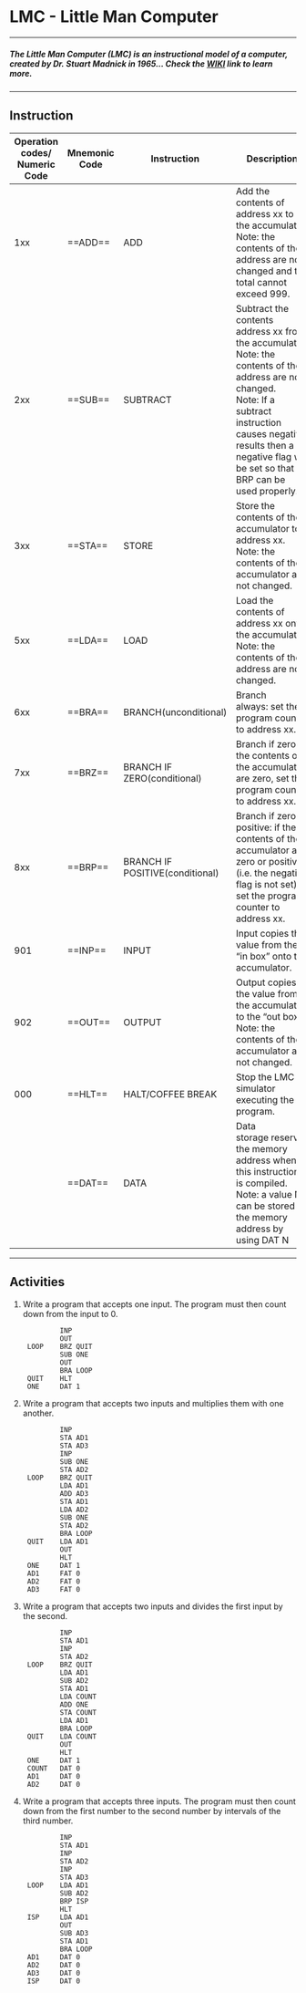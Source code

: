 # LMC - Little Man Computer
---
##### *The Little Man Computer (LMC) is an instructional model of a computer, created by Dr. Stuart Madnick in 1965... Check the [WIKI](https://en.wikipedia.org/wiki/Little_man_computer) link to learn more.*
---
## Instruction

Operation codes/ Numeric Code|Mnemonic Code|Instruction|Description
-|-|-|-
1xx|==ADD==|ADD|Add the contents of address xx to the accumulator.<br>Note: the contents of the address are not changed and the total cannot exceed 999.
2xx|==SUB==|SUBTRACT|Subtract the contents address xx from the accumulator.<br>Note: the contents of the address are not changed.<br>Note: If a subtract instruction causes negative results then a negative flag will be set so that BRP can be used properly.
3xx|==STA==|STORE|Store the contents of the accumulator to address xx.<br>Note: the contents of the accumulator are not changed.
5xx|==LDA==|LOAD|Load the contents of address xx onto the accumulator.<br>Note: the contents of the address are not changed.
6xx|==BRA==|BRANCH(unconditional)|Branch always: set the program counter to address xx.
7xx|==BRZ==|BRANCH IF ZERO(conditional)|Branch if zero: if the contents of the accumulator are zero, set the program counter to address xx.
8xx|==BRP==|BRANCH IF POSITIVE(conditional)|Branch if zero or positive: if the contents of the accumulator are zero or positive (i.e. the negative flag is not set), set the program counter to address xx.
901|==INP==|INPUT|Input copies the value from the “in box” onto the accumulator.
902|==OUT==|OUTPUT|Output copies the value from the accumulator to the “out box”.<br>Note: the contents of the accumulator are not changed.
000|==HLT==|HALT/COFFEE BREAK|Stop the LMC simulator executing the program.
|	|==DAT==|DATA|Data storage reserves the memory address when this instruction is compiled.<br>Note: a value N can be stored at the memory address by using DAT N
---
## Activities
1. Write a program that accepts one input. The program must then count down from the input to 0.
   ```assembly
            INP
            OUT
    LOOP    BRZ QUIT
            SUB ONE
            OUT
            BRA LOOP
    QUIT    HLT
    ONE     DAT 1
   ```
2. Write a program that accepts two inputs and multiplies them with one another.
   ```assembly
            INP
            STA AD1
            STA AD3
            INP
            SUB ONE
            STA AD2
    LOOP    BRZ QUIT
            LDA AD1
            ADD AD3
            STA AD1
            LDA AD2
            SUB ONE
            STA AD2
            BRA LOOP
    QUIT    LDA AD1
            OUT
            HLT
    ONE     DAT 1
    AD1     FAT 0
    AD2     FAT 0
    AD3     FAT 0
   ```
3. Write a program that accepts two inputs and divides the first input by the second.
   ```assembly
            INP
            STA AD1
            INP
            STA AD2
    LOOP    BRZ QUIT
            LDA AD1
            SUB AD2
            STA AD1
            LDA COUNT
            ADD ONE
            STA COUNT
            LDA AD1
            BRA LOOP
    QUIT    LDA COUNT
            OUT
            HLT
    ONE     DAT 1
    COUNT   DAT 0
    AD1     DAT 0
    AD2     DAT 0
   ```
4. Write a program that accepts three inputs. The program must then count down from the first number to the second number by intervals of the third number.
   ```assembly
            INP
            STA AD1
            INP
            STA AD2
            INP
            STA AD3
    LOOP    LDA AD1
            SUB AD2
            BRP ISP
            HLT
    ISP     LDA AD1
            OUT
            SUB AD3
            STA AD1
            BRA LOOP
    AD1     DAT 0
    AD2     DAT 0
    AD3     DAT 0
    ISP     DAT 0
   ```